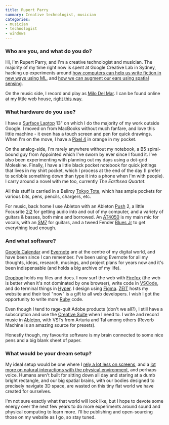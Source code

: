 ```yaml
---
title: Rupert Parry
summary: Creative technologist, musician
categories:
- musician 
- technologist
- windows
---
```


### Who are you, and what do you do?

Hi, I'm Rupert Parry, and I'm a creative technologist and musician. The majority of my time right now is spent at Google Creative Lab in Sydney, hacking up experiments around [how computers can help us write fiction in new ways using ML](https://experiments.withgoogle.com/collection/aiwriting "Experiments by Google about AI and writing."), and [how we can augment our ears using spatial sensing](https://github.com/googlecreativelab/sounds-in-space "An interactive augmented relality audio experiment.").

On the music side, I record and play as [Milo Del Mar](https://open.spotify.com/artist/0tpyii5Kh3FnDIVespCFlG "Rupert's music on Spotify."). I can be found online at my little web house, [right this way](https://www.rparry.me/ "Rupert's website.").

### What hardware do you use?

I have a [Surface Laptop][surface-laptop] 13" on which I do the majority of my work outside Google. I moved on from MacBooks without much fanfare, and love this little machine - it even has a touch screen and pen for quick drawings. When I'm on the move, I have a [Pixel 4][pixel-4] in orange in my pocket.

On the analog-side, I'm rarely anywhere without my notebook, a B5 spiral-bound guy from Appointed which I've sworn by ever since I found it. I've also been experimenting with planning out my days using a dot-grid Moleskine. Finally, I have a little black pocket notebook for quick jottings that lives in my shirt pocket, which I process at the end of the day (I prefer to scribble something down than type it into a phone when I'm with people). I carry around a novel with me too, currently _The Earthsea Quartet_.

All this stuff is carried in a Bellroy [Tokyo Tote][tokyo-tote], which has ample pockets for various bits, pens, pencils, chargers, etc.

For music, back home I use Ableton with an Ableton [Push][] 2, a little Focusrite [2i2][scarlett-2i2] for getting audio into and out of my computer, and a variety of guitars & basses, both mine and borrowed. An [AT4050][] is my main mic for vocals, with an [SM7][sm7b] for guitars, and a tweed Fender [Blues Jr][blues-junior] to get everything loud enough.

### And what software?

[Google Calendar][google-calendar] and [Evernote][] are at the centre of my digital world, and have been since I can remember. I've been using Evernote for all my thoughts, ideas, research, musings, and project plans for years now and it's been indispensable (and holds a big archive of my life).  

[Dropbox][] holds my files and docs. I now surf the web with [Firefox][] (the web is better when it's not dominated by one browser), write code in [VSCode][visual-studio-code], and do terminal things in [Hyper][]. I design using [Figma][]. [ZEIT][] hosts my website and their tool "now" is a gift to all web developers. I wish I got the opportunity to write more [Ruby][] code.

Even though I tend to rage-quit Adobe products (don't we all?), I still have a subscription and use the [Creative Suite][creative-suite] when I need to. I write and record music in [Ableton][live], with VSTs from Arturia and Tal among others (Reverb Machine is an amazing source for presets).

Honestly though, my favourite software is my brain connected to some nice pens and a big blank sheet of paper.

### What would be your dream setup?

My ideal setup would be one where I [rely a lot less on screens](https://www.ted.com/talks/tea_uglow_an_internet_without_screens_might_look_like_this/up-next "A TED talk about the Internet without screens."), and a [lot more on natural interactions with the physical environment](http://www.nointerface.com/book/ "A book about screen saturation."), and perhaps voice. Humans aren't built for sitting down all day and staring at a dumb bright rectangle, and our big spatial brains, with our bodies designed to precisely navigate 3D space, are wasted on this tiny flat world we have created for ourselves.

I'm not sure exactly what that world will look like, but I hope to devote some energy over the next few years to do more experiments around sound and physical computing to learn more. I'll be publishing and open-sourcing those on my website as I go, so stay tuned.

[at4050]: https://www.audio-technica.com/cms/wired_mics/194ac5d60380d624/index.html "A condenser mic."
[blues-junior]: https://en.m.wikipedia.org/wiki/Fender_Blues_Junior "A guitar amp."
[creative-suite]: https://www.adobe.com/creativecloud.html "A collection of design tools."
[dropbox]: https://www.dropbox.com/ "Online syncing and storage."
[evernote]: https://evernote.com/ "Online software for capturing notes."
[figma]: https://www.figma.com/ "A collaborative design prototype service."
[firefox]: https://www.mozilla.org/en-US/firefox/new/ "A cross-platform open-source web browser."
[google-calendar]: https://en.wikipedia.org/wiki/Google_Calendar "A web-based calendar client."
[hyper]: https://hyper.is/ "A terminal emulator."
[live]: https://www.ableton.com/en/live/ "Musical creation software."
[pixel-4]: https://en.wikipedia.org/wiki/Pixel_4 "A 5.7 inch Android phone."
[push]: https://www.ableton.com/en/push/ "Unique music-making hardware."
[ruby]: https://www.ruby-lang.org/en/ "An interpreted scripting language."
[scarlett-2i2]: https://www.amazon.com/Focusrite-2i2-USB-Recording-Interface/dp/B005OZE9SA "A USB audio interface."
[sm7b]: http://www.shure.com/americas/products/microphones/sm/sm7b-vocal-microphone "A dynamic microphone."
[surface-laptop]: https://en.wikipedia.org/wiki/Surface_Laptop "A 13.5 inch PC laptop."
[tokyo-tote]: https://bellroy.com/products/tokyo-tote/ripstop_recycled/forest "A tote bag."
[visual-studio-code]: https://code.visualstudio.com/ "A development IDE."
[zeit]: https://zeit.co/  "A hosting service."
